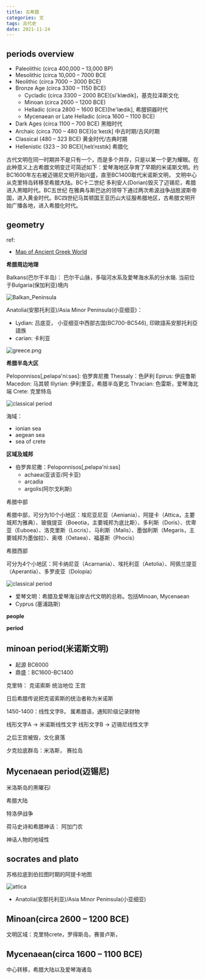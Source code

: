 ```yaml
---
title: 古希腊
categories: 文
tags: 古代史
date: 2021-11-24
---
```


## periods overview

- Paleolithic (circa 400,000 – 13,000 BP)
- Mesolithic (circa 10,000 – 7000 BCE
- Neolithic (circa 7000 – 3000 BCE)
- Bronze Age (circa 3300 – 1150 BCE)
    - Cycladic (circa 3300 – 2000 BCE)[si'klædik]，基克拉泽斯文化
    - Minoan (circa 2600 – 1200 BCE)
    - Helladic (circa 2800 – 1600 BCE)[he'lædik], 希腊铜器时代
    - Mycenaean or Late Helladic (circa 1600 – 1100 BCE)
- Dark Ages (circa 1100 – 700 BCE) 黑暗时代
- Archaic (circa 700 – 480 BCE)[ɑːˈkeɪɪk] 中古时期/古风时期
- Classical (480 – 323 BCE) 黄金时代/古典时期
- Hellenistic (323 – 30 BCE)[ˌhelɪˈnɪstɪk] 希腊化

古代文明在同一时期并不是只有一个，而是多个并存，只是以某一个更为耀眼。在此种意义上古希腊文明变迁可简述如下：爱琴海地区孕育了早期的米诺斯文明。约BC1600年左右被迈锡尼文明开始兴盛，直至BC1400取代米诺斯文明， 文明中心从克里特岛转移至希腊大陆。BC十二世纪 多利安人(Dorian)毁灭了迈锡尼，希腊进入黑暗时代。BC五世纪 在雅典与斯巴达的领导下通过两次希波战争战胜波斯帝国，进入黄金时代。BC四世纪马其顿国王亚历山大征服希腊地区，古希腊文明开始广播各地，进入希腊化时代。

## geometry

ref:

- [Map of Ancient Greek World](https://www.plato-dialogues.org/tools/gk_wrld.htm)

**希腊周边地理**

Balkans(巴尔干半岛)： 巴尔干山脉，多瑙河水系及愛琴海水系的分水嶺. 当前位于Bulgaria(保加利亚)境内


![Balkan_Peninsula](pics/greek/balkan.png)

Anatolia(安那托利亚)/Asia Minor Peninsula(小亚细亚)：

- Lydian: 吕底亚， 小亚细亚中西部古国(BC700-BC546), 印歐語系安那托利亞語族
- carian: 卡利亚

![greece.png](pics/greek/greece.png)


**希腊半岛大区**

Peloponnisos[,peləpə'ni:səs]: 伯罗奔尼撒
Thessaly：色萨利
Epirus: 伊庇鲁斯
Macedon: 马其顿
Illyrian: 伊利里亚，希腊半岛更北
Thracian: 色雷斯，爱琴海北端
Crete: 克里特岛



![classical period](pics/greek/classical_period.jpg)

海域：

- ionian sea
- aegean sea
- sea of crete


**区域及城邦**

- 伯罗奔尼撒：Peloponnisos[,peləpə'ni:səs]
    - achaea(亚该亚/阿卡亚)
    - arcadia
    - argolis(阿尔戈利斯)

希腊中部



希腊中部，可分为10个小地区：埃尼亚尼亚（Aeniania）、阿提卡（Attica，主要城邦为雅典）、玻俄提亚（Boeotia，主要城邦为底比斯）、多利斯（Doris）、优卑亚（Euboea）、洛克里斯（Locris）、马利斯（Malis）、墨伽利斯（Megaris，主要城邦为墨伽拉）、奥塔（Oetaea）、福基斯（Phocis）

希腊西部



可分为4个小地区：阿卡纳尼亚（Acarnania）、埃托利亚（Aetolia）、阿佩兰提亚（Aperantia）、多罗皮亚（Dolopia）

![classical period](pics/greek/greek_3.jpeg)


- 爱琴文明：希腊及爱琴海沿岸古代文明的总称。包括Minoan, Mycenaean
- Cyprus (塞浦路斯)


**people**

**period**

## minoan period(米诺斯文明)

- 起源 BC6000
- 鼎盛：BC1600-BC1400

克里特：
克诺索斯 统治地位 王宫

日后希腊传说把克诺索斯的统治者称为米诺斯

1450-1400：线性文字B， 属希腊语，通知阶级记录财物

线形文字A -> 米诺斯线性文字
线形文字B -> 迈锡尼线性文字

之后王宫被毁，文化衰落


夕克拉底群岛：米洛斯， 赛拉岛

## Mycenaean period(迈锡尼)

米洛斯岛的黑曜石l

希腊大陆

特洛伊战争

荷马史诗和希腊神话： 阿加门农

神话人物的地域性

## socrates and plato

苏格拉底到伯拉图时期的阿提卡地图

![attica](pics/greek/attica.png)


- Anatolia(安那托利亚)/Asia Minor Peninsula(小亚细亚)

## Minoan(circa 2600 – 1200 BCE)

文明区域：克里特crete，罗得斯岛，赛普卢斯，

## Mycenaean(circa 1600 – 1100 BCE)

中心转移，希腊大陆以及爱琴海诸岛
